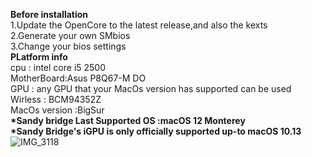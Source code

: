 <strong>Before installation<br></strong>
1.Update the OpenCore to the latest release,and also the kexts<br>
2.Generate your own SMbios<br>
3.Change your bios settings<br>
<strong>PLatform info<br></strong>
cpu : intel core i5 2500<br>
MotherBoard:Asus P8Q67-M DO<br>
GPU : any GPU that your MacOs version has supported can be used<br>
Wirless : BCM94352Z<br>
MacOs version :BigSur<br>
<strong>*Sandy bridge Last Supported OS :macOS 12 Monterey<br></strong>
<strong>*Sandy Bridge's iGPU is only officially supported up-to macOS 10.13<br></strong>
![IMG_3118](https://github.com/TollyFabregas/Hacintosh-EFI/assets/145358380/f99a12c3-ca09-4d1b-a524-7de67298a8a3)
